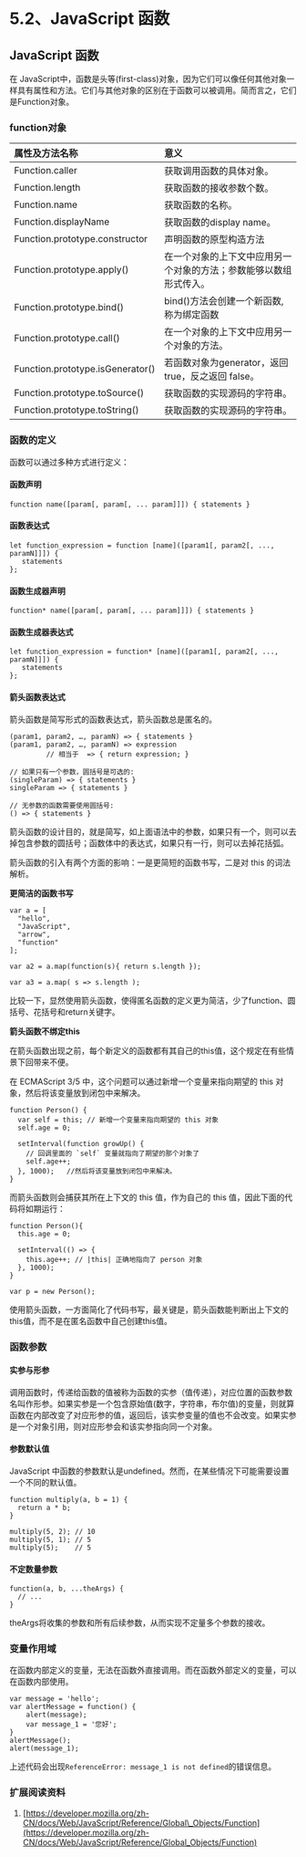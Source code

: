 # 5.2、JavaScript 函数



## JavaScript 函数 <a id="javascript-&#x51FD;&#x6570;"></a>

在 JavaScript中，函数是头等\(first-class\)对象，因为它们可以像任何其他对象一样具有属性和方法。它们与其他对象的区别在于函数可以被调用。简而言之，它们是Function对象。

### function对象 <a id="function&#x5BF9;&#x8C61;"></a>

| 属性及方法名称 | 意义 |
| :--- | :--- |
| Function.caller | 获取调用函数的具体对象。 |
| Function.length | 获取函数的接收参数个数。 |
| Function.name | 获取函数的名称。 |
| Function.displayName | 获取函数的display name。 |
| Function.prototype.constructor | 声明函数的原型构造方法 |
| Function.prototype.apply\(\) | 在一个对象的上下文中应用另一个对象的方法；参数能够以数组形式传入。 |
| Function.prototype.bind\(\) | bind\(\)方法会创建一个新函数,称为绑定函数 |
| Function.prototype.call\(\) | 在一个对象的上下文中应用另一个对象的方法。 |
| Function.prototype.isGenerator\(\) | 若函数对象为generator，返回true，反之返回 false。 |
| Function.prototype.toSource\(\) | 获取函数的实现源码的字符串。 |
| Function.prototype.toString\(\) | 获取函数的实现源码的字符串。 |

### 函数的定义 <a id="&#x51FD;&#x6570;&#x7684;&#x5B9A;&#x4E49;"></a>

函数可以通过多种方式进行定义：

#### 函数声明 <a id="&#x51FD;&#x6570;&#x58F0;&#x660E;"></a>

```text
function name([param[, param[, ... param]]]) { statements }
```

#### 函数表达式 <a id="&#x51FD;&#x6570;&#x8868;&#x8FBE;&#x5F0F;"></a>

```text
let function_expression = function [name]([param1[, param2[, ..., paramN]]]) {
   statements
};
```

#### 函数生成器声明 <a id="&#x51FD;&#x6570;&#x751F;&#x6210;&#x5668;&#x58F0;&#x660E;"></a>

```text
function* name([param[, param[, ... param]]]) { statements }
```

#### 函数生成器表达式 <a id="&#x51FD;&#x6570;&#x751F;&#x6210;&#x5668;&#x8868;&#x8FBE;&#x5F0F;"></a>

```text
let function_expression = function* [name]([param1[, param2[, ..., paramN]]]) {
   statements
};
```

#### 箭头函数表达式 <a id="&#x7BAD;&#x5934;&#x51FD;&#x6570;&#x8868;&#x8FBE;&#x5F0F;"></a>

箭头函数是简写形式的函数表达式，箭头函数总是匿名的。

```text
(param1, param2, …, paramN) => { statements }
(param1, param2, …, paramN) => expression
         // 相当于  => { return expression; }

// 如果只有一个参数，圆括号是可选的:
(singleParam) => { statements }
singleParam => { statements }

// 无参数的函数需要使用圆括号:
() => { statements }
```

箭头函数的设计目的，就是简写，如上面语法中的参数，如果只有一个，则可以去掉包含参数的圆括号；函数体中的表达式，如果只有一行，则可以去掉花括弧。

箭头函数的引入有两个方面的影响：一是更简短的函数书写，二是对 this 的词法解析。

**更简洁的函数书写**

```text
var a = [
  "hello",
  "JavaScript",
  "arrow",
  "function"
];

var a2 = a.map(function(s){ return s.length });

var a3 = a.map( s => s.length );
```

比较一下，显然使用箭头函数，使得匿名函数的定义更为简洁，少了function、圆括号、花括号和return关键字。

**箭头函数不绑定this**

在箭头函数出现之前，每个新定义的函数都有其自己的this值，这个规定在有些情景下回带来不便。

在 ECMAScript 3/5 中，这个问题可以通过新增一个变量来指向期望的 this 对象，然后将该变量放到闭包中来解决。

```text
function Person() {
  var self = this; // 新增一个变量来指向期望的 this 对象
  self.age = 0;

  setInterval(function growUp() {
    // 回调里面的 `self` 变量就指向了期望的那个对象了
    self.age++;
  }, 1000);   //然后将该变量放到闭包中来解决。
}
```

而箭头函数则会捕获其所在上下文的 this 值，作为自己的 this 值，因此下面的代码将如期运行：

```text
function Person(){
  this.age = 0;

  setInterval(() => {
    this.age++; // |this| 正确地指向了 person 对象
  }, 1000);
}

var p = new Person();
```

使用箭头函数，一方面简化了代码书写，最关键是，箭头函数能判断出上下文的this值，而不是在匿名函数中自己创建this值。

### 函数参数 <a id="&#x51FD;&#x6570;&#x53C2;&#x6570;"></a>

#### 实参与形参 <a id="&#x5B9E;&#x53C2;&#x4E0E;&#x5F62;&#x53C2;"></a>

调用函数时，传递给函数的值被称为函数的实参（值传递），对应位置的函数参数名叫作形参。如果实参是一个包含原始值\(数字，字符串，布尔值\)的变量，则就算函数在内部改变了对应形参的值，返回后，该实参变量的值也不会改变。如果实参是一个对象引用，则对应形参会和该实参指向同一个对象。

#### 参数默认值 <a id="&#x53C2;&#x6570;&#x9ED8;&#x8BA4;&#x503C;"></a>

JavaScript 中函数的参数默认是undefined。然而，在某些情况下可能需要设置一个不同的默认值。

```text
function multiply(a, b = 1) {
  return a * b;
}

multiply(5, 2); // 10
multiply(5, 1); // 5
multiply(5);    // 5
```

#### 不定数量参数 <a id="&#x4E0D;&#x5B9A;&#x6570;&#x91CF;&#x53C2;&#x6570;"></a>

```text
function(a, b, ...theArgs) {
  // ...
}
```

theArgs将收集的参数和所有后续参数，从而实现不定量多个参数的接收。

### 变量作用域 <a id="&#x53D8;&#x91CF;&#x4F5C;&#x7528;&#x57DF;"></a>

在函数内部定义的变量，无法在函数外直接调用。而在函数外部定义的变量，可以在函数内部使用。

```text
var message = 'hello';
var alertMessage = function() {
    alert(message);
    var message_1 = '您好';
}
alertMessage();
alert(message_1);
```

上述代码会出现`ReferenceError: message_1 is not defined`的错误信息。

### 扩展阅读资料 <a id="&#x6269;&#x5C55;&#x9605;&#x8BFB;&#x8D44;&#x6599;"></a>

1. [https://developer.mozilla.org/zh-CN/docs/Web/JavaScript/Reference/Global\_Objects/Function](https://developer.mozilla.org/zh-CN/docs/Web/JavaScript/Reference/Global_Objects/Function)

